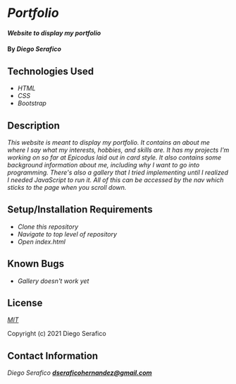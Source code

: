 # _Portfolio_

#### _Website to display my portfolio_

#### By _**Diego Serafico**_

## Technologies Used

* _HTML_
* _CSS_
* _Bootstrap_

## Description

_This website is meant to display my portfolio. It contains an about me where I say what my interests, hobbies, and skills are. It has my projects I'm working on so far at Epicodus laid out in card style. It also contains some background information about me, including why I want to go into programming. There's also a gallery that I tried implementing until I realized I needed JavaScript to run it. All of this can be accessed by the nav which sticks to the page when you scroll down._

## Setup/Installation Requirements

* _Clone this repository_
* _Navigate to top level of repository_
* _Open index.html_

## Known Bugs

* _Gallery doesn't work yet_

## License

_[MIT](https://opensource.org/licenses/MIT)_

Copyright (c) 2021 Diego Serafico

## Contact Information

_Diego Serafico **dseraficohernandez@gmail.com**_